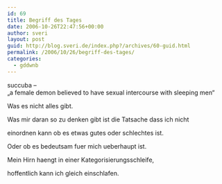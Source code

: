 ```yaml
---
id: 69
title: Begriff des Tages
date: 2006-10-26T22:47:56+00:00
author: sveri
layout: post
guid: http://blog.sveri.de/index.php?/archives/60-guid.html
permalink: /2006/10/26/begriff-des-tages/
categories:
  - gddwnb
---
```

succuba &#8211;  
&#8222;a female demon believed to have sexual intercourse with sleeping men&#8220;

Was es nicht alles gibt.

Was mir daran so zu denken gibt ist die Tatsache dass ich nicht
  
einordnen kann ob es etwas gutes oder schlechtes ist.
  
Oder ob es bedeutsam fuer mich ueberhaupt ist.

Mein Hirn haengt in einer Kategorisierungsschleife,
  
hoffentlich kann ich gleich einschlafen.
